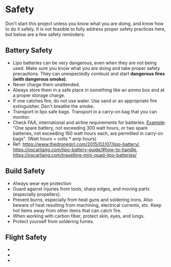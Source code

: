 # Safety
Don't start this project unless you know what you are doing, and know how to do it safely. It is not feasible to fully address proper safety practices here, but below are a few safety reminders:

## Battery Safety
* Lipo batteries can be very dangerous, even when they are not being used. Make sure you know what you are doing and take proper safety precautions. They can unexpectedly combust and start **dangerous fires (with dangerous smoke)**.
* Never charge them unattended.
* Always store them in a safe place in something like an ammo box and at a proper storage charge.
* If one catches fire, do not use water. Use sand or an appropriate fire extinguisher. Don't breathe the smoke.
* Transport in lipo safe bags. Transport in a carry-on bag that you can monitor.
* Check FAA, international and airline requirements for batteries. [Example](https://www.tsa.gov/travel/security-screening/whatcanibring/items/lithium-batteries-more-100-watt-hours): "One spare battery, not exceeding 300 watt hours, or two spare batteries, not exceeding 160 watt hours each, are permitted in carry-on bags". (Watt hours = volts * amp hours)
* Ref: https://www.thedronegirl.com/2015/02/07/lipo-battery/, https://oscarliang.com/lipo-battery-guide/#how-to-handle, https://oscarliang.com/travelling-mini-quad-lipo-batteries/


## Build Safety

* Always wear eye protection
* Guard against injuries from tools, sharp edges, and moving parts (especially propellers).
* Prevent burns, especially from heat guns and soldering irons. Also beware of heat resulting from machining, electrical currents, etc. Keep hot items away from other items that can catch fire.
* When working with carbon fiber, protect skin, eyes, and lungs.
* Protect yourself from soldering fumes.


## Flight Safety

*
*
*
